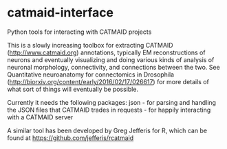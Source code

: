 # catmaid-interface
Python tools for interacting with CATMAID projects

This is a slowly increasing toolbox for extracting CATMAID (http://www.catmaid.org) annotations, typically EM reconstructions of neurons and eventually visualizing and doing various kinds of analysis of neuronal morphology, connectivity, and connections between the two. See Quantitative neuroanatomy for connectomics in Drosophila (http://biorxiv.org/content/early/2016/02/17/026617) for more details of what sort of things will eventually be possible.

Currently it needs the following packages:
  json - for parsing and handling the JSON files that CATMAID trades in
  requests - for happily interacting with a CATMAID server

A similar tool has been developed by Greg Jefferis for R, which can be found at https://github.com/jefferis/rcatmaid
